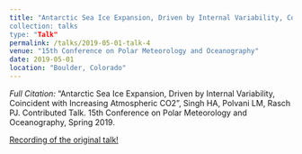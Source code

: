 ```yaml
---
title: "Antarctic Sea Ice Expansion, Driven by Internal Variability, Coincident with Increasing Atmospheric CO2”
collection: talks
type: "Talk"
permalink: /talks/2019-05-01-talk-4
venue: "15th Conference on Polar Meteorology and Oceanography"
date: 2019-05-01
location: "Boulder, Colorado"
---
```


<i>Full Citation:</i> “Antarctic Sea Ice Expansion, Driven by Internal Variability, Coincident with Increasing Atmospheric CO2”, Singh HA, Polvani LM, Rasch PJ. Contributed Talk. 15th Conference on Polar Meteorology and Oceanography, Spring 2019.

[Recording of the original talk!](https://ams.confex.com/ams/15Polar/videogateway.cgi/id/54958?recordingid=54958)

